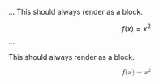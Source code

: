 ...
This should always render as a block.

$$f(x) = x^2$$
...
<p>This should always render as a block.</p>
<p><math display="block"><semantics><mrow><mi>f</mi><mo symmetric="false" stretchy="false">(</mo><mi>x</mi><mo symmetric="false" stretchy="false">)</mo><mo>=</mo><msup><mi>x</mi><mn>2</mn></msup></mrow><annotation encoding="application/x-tex">f(x) = x^2</annotation></semantics></math></p>
